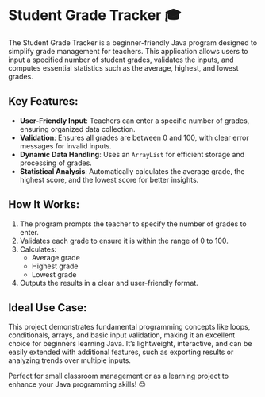 # Student Grade Tracker 🎓

The Student Grade Tracker is a beginner-friendly Java program designed to simplify grade management for teachers. 
This application allows users to input a specified number of student grades, validates the inputs, 
and computes essential statistics such as the average, highest, and lowest grades.

## Key Features:
- **User-Friendly Input**: Teachers can enter a specific number of grades, ensuring organized data collection.
- **Validation**: Ensures all grades are between 0 and 100, with clear error messages for invalid inputs.
- **Dynamic Data Handling**: Uses an `ArrayList` for efficient storage and processing of grades.
- **Statistical Analysis**: Automatically calculates the average grade, the highest score, and the lowest score for better insights.

## How It Works:
1. The program prompts the teacher to specify the number of grades to enter.
2. Validates each grade to ensure it is within the range of 0 to 100.
3. Calculates:
   - Average grade
   - Highest grade
   - Lowest grade
4. Outputs the results in a clear and user-friendly format.

## Ideal Use Case:
This project demonstrates fundamental programming concepts like loops, conditionals, arrays, and basic input validation, 
making it an excellent choice for beginners learning Java. It’s lightweight, interactive, and can be easily extended with additional features, 
such as exporting results or analyzing trends over multiple inputs.

Perfect for small classroom management or as a learning project to enhance your Java programming skills! 😊
